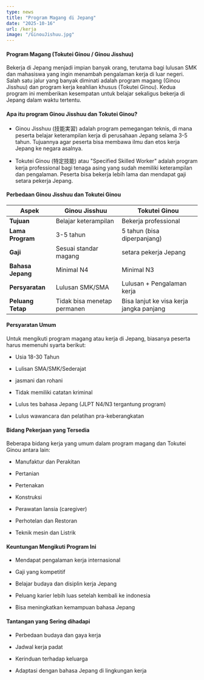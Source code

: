 ```yaml
---
type: news
title: "Program Magang di Jepang"
date: "2025-10-16"
url: /kerja
image: "/GinouJishuu.jpg"
---
```




#### Program Magang (Tokutei Ginou / Ginou Jisshuu)

Bekerja di Jepang menjadi impian banyak orang, terutama bagi lulusan SMK dan mahasiswa yang ingin menambah pengalaman kerja di luar negeri. Salah satu jalur yang banyak diminati adalah program magang (Ginou Jisshuu) dan program kerja keahlian khusus (Tokutei Ginou). Kedua program ini memberikan kesempatan untuk belajar sekaligus bekerja di Jepang dalam waktu tertentu.

#### Apa itu program Ginou Jisshuu dan Tokutei Ginou?

- Ginou Jisshuu (技能実習) adalah program pemegangan teknis, di mana peserta belajar keterampilan kerja di perusahaan Jepang selama 3-5 tahun. Tujuannya agar peserta bisa membawa ilmu dan etos kerja Jepang ke negara asalnya.

- Tokutei Ginou (特定技能) atau "Specified Skilled Worker" adalah program kerja professional bagi tenaga asing yang sudah memiliki keterampilan dan pengalaman. Peserta bisa bekerja lebih lama dan mendapat gaji setara pekerja Jepang. 

#### Perbedaan Ginou Jisshuu dan Tokutei Ginou 

| Aspek | Ginou Jisshuu | Tokutei Ginou | 
|------|---------------|---------------|
| **Tujuan** | Belajar keterampilan | Bekerja professional |
| **Lama Program** | 3-5 tahun | 5 tahun (bisa diperpanjang) |
| **Gaji** | Sesuai standar magang | setara pekerja Jepang |
| **Bahasa Jepang** | Minimal N4 | Minimal N3 |
| **Persyaratan** | Lulusan SMK/SMA | Lulusan + Pengalaman kerja |
| **Peluang Tetap** | Tidak bisa menetap permanen | Bisa lanjut ke visa kerja jangka panjang |

#### Persyaratan Umum 

Untuk mengikuti program magang atau kerja di Jepang, biasanya peserta harus memenuhi syarta berikut:

- Usia 18-30 Tahun

- Lulisan SMA/SMK/Sederajat 

-  jasmani dan rohani

- Tidak memiliki catatan kriminal

- Lulus tes bahasa Jepang (JLPT N4/N3 tergantung program)

- Lulus wawancara dan pelatihan pra-keberangkatan

#### Bidang Pekerjaan yang Tersedia 

Beberapa bidang kerja yang umum dalam program magang dan Tokutei Ginou antara lain:

- Manufaktur dan Perakitan 

- Pertanian 

- Pertenakan 

- Konstruksi

- Perawatan  lansia (caregiver)

- Perhotelan dan Restoran 

- Teknik mesin dan Listrik

#### Keuntungan Mengikuti Program Ini

- Mendapat pengalaman kerja internasional

- Gaji yang kompetitif

- Belajar budaya dan disiplin kerja Jepang 

- Peluang karier lebih luas setelah kembali ke indonesia 

- Bisa meningkatkan kemampuan bahasa Jepang

#### Tantangan yang Sering dihadapi

- Perbedaan budaya dan gaya kerja 

- Jadwal kerja padat 

- Kerinduan terhadap keluarga 

- Adaptasi dengan bahasa Jepang di lingkungan kerja